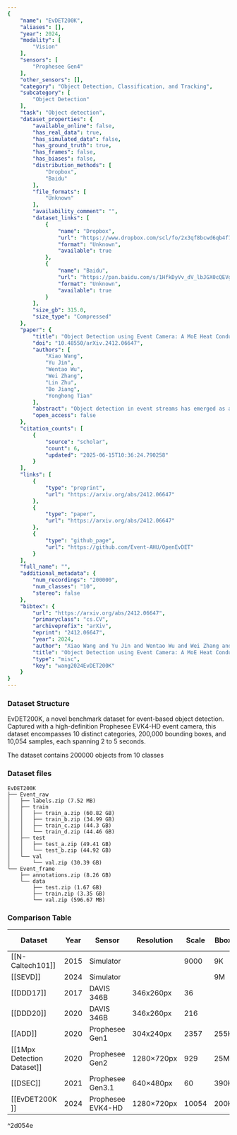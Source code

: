 ```yaml
---
{
    "name": "EvDET200K",
    "aliases": [],
    "year": 2024,
    "modality": [
        "Vision"
    ],
    "sensors": [
        "Prophesee Gen4"
    ],
    "other_sensors": [],
    "category": "Object Detection, Classification, and Tracking",
    "subcategory": [
        "Object Detection"
    ],
    "task": "Object detection",
    "dataset_properties": {
        "available_online": false,
        "has_real_data": true,
        "has_simulated_data": false,
        "has_ground_truth": true,
        "has_frames": false,
        "has_biases": false,
        "distribution_methods": [
            "Dropbox",
            "Baidu"
        ],
        "file_formats": [
            "Unknown"
        ],
        "availability_comment": "",
        "dataset_links": [
            {
                "name": "Dropbox",
                "url": "https://www.dropbox.com/scl/fo/2x3qf8bcwd6qb4f70fnda/AL2ULrSzZuVgpVlH8RTqhsY?rlkey=hh7k0lqg1tru4iisi0vo12y6x&e=1&st=nz4b3c13&dl=0",
                "format": "Unknown",
                "available": true
            },
            {
                "name": "Baidu",
                "url": "https://pan.baidu.com/s/1HfkDyVv_dV_lbJGX0cQEVg?pwd=ahue",
                "format": "Unknown",
                "available": true
            }
        ],
        "size_gb": 315.0,
        "size_type": "Compressed"
    },
    "paper": {
        "title": "Object Detection using Event Camera: A MoE Heat Conduction based Detector and A New Benchmark Dataset",
        "doi": "10.48550/arXiv.2412.06647",
        "authors": [
            "Xiao Wang",
            "Yu Jin",
            "Wentao Wu",
            "Wei Zhang",
            "Lin Zhu",
            "Bo Jiang",
            "Yonghong Tian"
        ],
        "abstract": "Object detection in event streams has emerged as a cutting-edge research area, demonstrating superior performance in low-light conditions, scenarios with motion blur, and rapid movements. Current detectors leverage spiking neural networks, Transformers, or convolutional neural networks as their core architectures, each with its own set of limitations including restricted performance, high computational overhead, or limited local receptive fields. This paper introduces a novel MoE (Mixture of Experts) heat conduction-based object detection algorithm that strikingly balances accuracy and computational efficiency. Initially, we employ a stem network for event data embedding, followed by processing through our innovative MoE-HCO blocks. Each block integrates various expert modules to mimic heat conduction within event streams. Subsequently, an IoU-based query selection module is utilized for efficient token extraction, which is then channeled into a detection head for the final object detection process. Furthermore, we are pleased to introduce EvDET200K, a novel benchmark dataset for event-based object detection. Captured with a high-definition Prophesee EVK4-HD event camera, this dataset encompasses 10 distinct categories, 200,000 bounding boxes, and 10,054 samples, each spanning 2 to 5 seconds. We also provide comprehensive results from over 15 state-of-the-art detectors, offering a solid foundation for future research and comparison. The source code of this paper will be released on: https://github.com/Event-AHU/OpenEvDET",
        "open_access": false
    },
    "citation_counts": [
        {
            "source": "scholar",
            "count": 6,
            "updated": "2025-06-15T10:36:24.790258"
        }
    ],
    "links": [
        {
            "type": "preprint",
            "url": "https://arxiv.org/abs/2412.06647"
        },
        {
            "type": "paper",
            "url": "https://arxiv.org/abs/2412.06647"
        },
        {
            "type": "github_page",
            "url": "https://github.com/Event-AHU/OpenEvDET"
        }
    ],
    "full_name": "",
    "additional_metadata": {
        "num_recordings": "200000",
        "num_classes": "10",
        "stereo": false
    },
    "bibtex": {
        "url": "https://arxiv.org/abs/2412.06647",
        "primaryclass": "cs.CV",
        "archiveprefix": "arXiv",
        "eprint": "2412.06647",
        "year": 2024,
        "author": "Xiao Wang and Yu Jin and Wentao Wu and Wei Zhang and Lin Zhu and Bo Jiang and Yonghong Tian",
        "title": "Object Detection using Event Camera: A MoE Heat Conduction based Detector and A New Benchmark Dataset",
        "type": "misc",
        "key": "wang2024EvDET200K"
    }
}
---
```


### Dataset Structure

EvDET200K, a novel benchmark dataset for event-based object detection. Captured with a high-definition Prophesee EVK4-HD event camera, this dataset encompasses 10 distinct categories, 200,000 bounding boxes, and 10,054 samples, each spanning 2 to 5 seconds.

The dataset contains 200000 objects from 10 classes

### Dataset files

```
EvDET200K
├── Event_raw
│   ├── labels.zip (7.52 MB)
│   ├── train
│   │   ├── train_a.zip (60.82 GB)
│   │   ├── train_b.zip (34.99 GB)
│   │   ├── train_c.zip (44.3 GB)
│   │   └── train_d.zip (44.46 GB)
│   ├── test
│   │   ├── test_a.zip (49.41 GB)
│   │   └── test_b.zip (44.92 GB)
│   └── val
│       └── val.zip (30.39 GB)
└── Event_frame
    ├── annotations.zip (8.26 GB)
    └── data
        ├── test.zip (1.67 GB)
        ├── train.zip (3.35 GB)
        └── val.zip (596.67 MB)

```

### Comparison Table

| **Dataset**                  | **Year** | **Sensor**        | **Resolution** | **Scale** | **Bbox** | **Duration** | **Class** | **Real** | **Clear Weather** | **Raining Weather** | **Day time** | **Night time** | **Multi-scene** | **Multi-motion** |
| ---------------------------- | -------- | ----------------- | -------------- | --------- | -------- | ------------ | --------- | -------- | ----------------- | ------------------- | ------------ | -------------- | --------------- | ---------------- |
| \[[N-Caltech101]\]           | 2015     | Simulator         |                | 9000      | 9K       | 1-10s        | 101       | N        | N                 | N                   | Y            | N              | Y               | N                |
| \[[SEVD]\]                   | 2024     | Simulator         |                |           | 9M       | 2-30m        | 6         | N        | N                 | Y                   | Y            | Y              | Y               | N                |
| \[[DDD17]\]                  | 2017     | DAVIS 346B        | 346x260px      | 36        |          | 1-50m        | 7         | Y        | Y                 | Y                   | Y            | Y              | Y               | N                |
| \[[DDD20]\]                  | 2020     | DAVIS 346B        | 346x260px      | 216       |          | 1-50m        | 7         | Y        | Y                 | N                   | Y            | Y              | Y               | N                |
| \[[ADD]\]                    | 2020     | Prophesee Gen1    | 304x240px      | 2357      | 255K     | 30-120s      | 2         | Y        | Y                 | N                   | Y            | N              | Y               | N                |
| \[[1Mpx Detection Dataset]\] | 2020     | Prophesee Gen2    | 1280×720рx     | 929       | 25M      | 30-120s      | 3         | Y        | Y                 | N                   | Y            | N              | Y               | N                |
| \[[DSEC]\]                   | 2021     | Prophesee Gen3.1  | 640×480px      | 60        | 390K     | 1-30m        | 8         | Y        | Y                 | N                   | Y            | Y              | N               | N                |
| \[[EvDET200K ]\]             | 2024     | Prophesee EVK4-HD | 1280×720рx     | 10054     | 200K     | 2-5s         | 10        | Y        | Y                 | Y                   | Y            | Y              | Y               | Y                |

^2d054e
